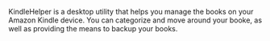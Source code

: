 KindleHelper is a desktop utility that helps you manage the books on your Amazon Kindle device. You can categorize and move around your booke, as well as providing the means to backup your books.